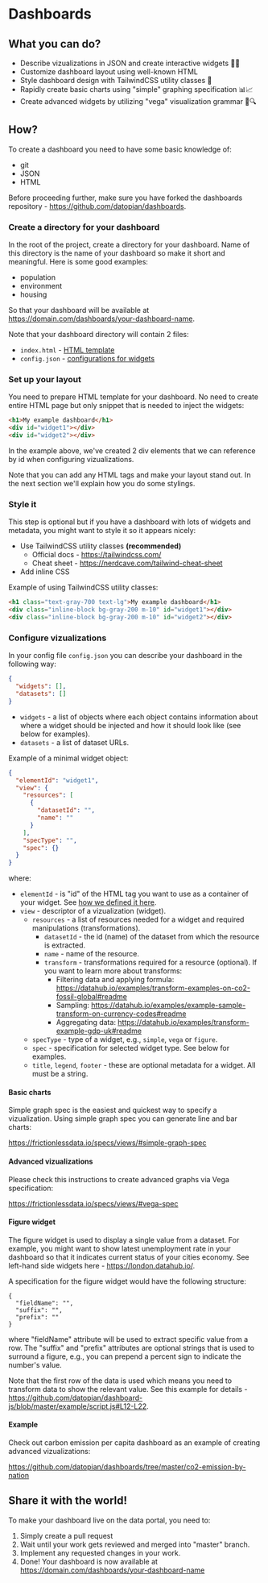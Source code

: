 # Dashboards

## What you can do?

* Describe vizualizations in JSON and create interactive widgets :wrench::nut_and_bolt:
* Customize dashboard layout using well-known HTML
* Style dashboard design with TailwindCSS utility classes :art:
* Rapidly create basic charts using "simple" graphing specification :bar_chart::chart_with_upwards_trend:
* Create advanced widgets by utilizing "vega" visualization grammar :triangular_ruler::mag:

## How?

To create a dashboard you need to have some basic knowledge of:

* git
* JSON
* HTML

Before proceeding further, make sure you have forked the dashboards repository - https://github.com/datopian/dashboards.

### Create a directory for your dashboard

In the root of the project, create a directory for your dashboard. Name of this directory is the name of your dashboard so make it short and meaningful. Here is some good examples:

* population
* environment
* housing

So that your dashboard will be available at https://domain.com/dashboards/your-dashboard-name.

Note that your dashboard directory will contain 2 files:

* `index.html` - [HTML template](#Set-up-your-layout)
* `config.json` - [configurations for widgets](#Configure-vizualizations)

### Set up your layout

You need to prepare HTML template for your dashboard. No need to create entire HTML page but only snippet that is needed to inject the widgets:

```html
<h1>My example dashboard</h1>
<div id="widget1"></div>
<div id="widget2"></div>
```

In the example above, we've created 2 div elements that we can reference by id when configuring vizualizations.

Note that you can add any HTML tags and make your layout stand out. In the next section we'll explain how you do some stylings.

### Style it

This step is optional but if you have a dashboard with lots of widgets and metadata, you might want to style it so it appears nicely:

* Use TailwindCSS utility classes **(recommended)**
  * Official docs - https://tailwindcss.com/
  * Cheat sheet - https://nerdcave.com/tailwind-cheat-sheet
* Add inline CSS

Example of using TailwindCSS utility classes:

```html
<h1 class="text-gray-700 text-lg">My example dashboard</h1>
<div class="inline-block bg-gray-200 m-10" id="widget1"></div>
<div class="inline-block bg-gray-200 m-10" id="widget2"></div>
```

### Configure vizualizations

In your config file `config.json` you can describe your dashboard in the following way:

```json
{
  "widgets": [],
  "datasets": []
}
```

* `widgets` - a list of objects where each object contains information about where a widget should be injected and how it should look like (see below for examples).
* `datasets` - a list of dataset URLs.

Example of a minimal widget object:

```json
{
  "elementId": "widget1",
  "view": {
    "resources": [
      {
        "datasetId": "",
        "name": ""
      }
    ],
    "specType": "",
    "spec": {}
  }
}
```

where:

* `elementId` - is "id" of the HTML tag you want to use as a container of your widget. See [how we defined it here](#Set-up-your-layout).
* `view` - descriptor of a vizualization (widget).
  * `resources` - a list of resources needed for a widget and required manipulations (transformations).
  	* `datasetId` - the id (name) of the dataset from which the resource is extracted.
  	* `name` - name of the resource.
  	* `transform` - transformations required for a resource (optional). If you want to learn more about transforms:
  	  * Filtering data and applying formula: https://datahub.io/examples/transform-examples-on-co2-fossil-global#readme
  	  * Sampling: https://datahub.io/examples/example-sample-transform-on-currency-codes#readme
  	  * Aggregating data: https://datahub.io/examples/transform-example-gdp-uk#readme
  * `specType` - type of a widget, e.g., `simple`, `vega` or `figure`.
  * `spec` - specification for selected widget type. See below for examples.
  * `title`, `legend`, `footer` - these are optional metadata for a widget. All must be a string.

#### Basic charts

Simple graph spec is the easiest and quickest way to specify a vizualization. Using simple graph spec you can generate line and bar charts:

https://frictionlessdata.io/specs/views/#simple-graph-spec

#### Advanced vizualizations

Please check this instructions to create advanced graphs via Vega specification:

https://frictionlessdata.io/specs/views/#vega-spec

#### Figure widget

The figure widget is used to display a single value from a dataset. For example, you might want to show latest unemployment rate in your dashboard so that it indicates current status of your cities economy. See left-hand side widgets here - https://london.datahub.io/.

A specification for the figure widget would have the following structure:

```
{
  "fieldName": "",
  "suffix": "",
  "prefix": ""
}
```

where "fieldName" attribute will be used to extract specific value from a row. The "suffix" and "prefix" attributes are optional strings that is used to surround a figure, e.g., you can prepend a percent sign to indicate the number's value.

Note that the first row of the data is used which means you need to transform data to show the relevant value. See this example for details - https://github.com/datopian/dashboard-js/blob/master/example/script.js#L12-L22.

#### Example

Check out carbon emission per capita dashboard as an example of creating advanced vizualizations:

https://github.com/datopian/dashboards/tree/master/co2-emission-by-nation

## Share it with the world!

To make your dashboard live on the data portal, you need to:

1. Simply create a pull request
2. Wait until your work gets reviewed and merged into "master" branch.
3. Implement any requested changes in your work.
4. Done! Your dashboard is now available at https://domain.com/dashboards/your-dashboard-name
